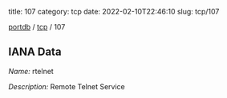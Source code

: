 title: 107
category: tcp
date: 2022-02-10T22:46:10
slug: tcp/107

[portdb](/) / [tcp](/category/tcp.html) / 107


## IANA Data

_Name:_ rtelnet

_Description:_ Remote Telnet Service

